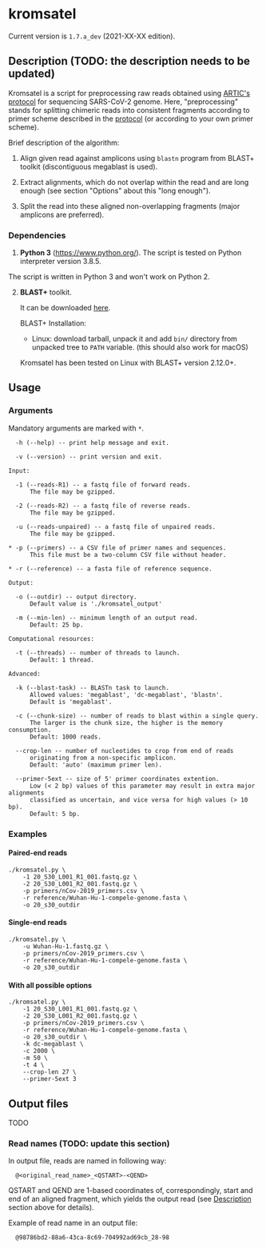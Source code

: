 # kromsatel

Current version is `1.7.a_dev` (2021-XX-XX edition).

## Description (TODO: the description needs to be updated)

Kromsatel is a script for preprocessing raw reads obtained using [ARTIC's protocol](https://artic.network/ncov-2019) for sequencing SARS-CoV-2 genome. Here, "preprocessing" stands for splitting chimeric reads into consistent fragments according to primer scheme described in the [protocol](https://artic.network/ncov-2019) (or according to your own primer scheme).

Brief description of the algorithm:

1. Align given read against amplicons using `blastn` program from BLAST+ toolkit (discontiguous megablast is used).

2. Extract alignments, which do not overlap within the read and are long enough (see section "Options" about this "long enough").

3. Split the read into these aligned non-overlapping fragments (major amplicons are preferred).

### Dependencies

1. **Python 3** (https://www.python.org/). The script is tested on Python interpreter version 3.8.5.

  The script is written in Python 3 and won't work on Python 2.

2. **BLAST+** toolkit.

   It can be downloaded [here](http://ftp.ncbi.nlm.nih.gov/blast/executables/blast+/LATEST/).

   BLAST+ Installation:

   - Linux: download tarball, unpack it and add `bin/` directory from unpacked tree to `PATH` variable.
     (this should also work for macOS)

   Kromsatel has been tested on Linux with BLAST+ version 2.12.0+.

## Usage

### Arguments

Mandatory arguments are marked with `*`.

```
  -h (--help) -- print help message and exit.

  -v (--version) -- print version and exit.

Input:

  -1 (--reads-R1) -- a fastq file of forward reads.
      The file may be gzipped.

  -2 (--reads-R2) -- a fastq file of reverse reads.
      The file may be gzipped.

  -u (--reads-unpaired) -- a fastq file of unpaired reads.
      The file may be gzipped.

* -p (--primers) -- a CSV file of primer names and sequences.
      This file must be a two-column CSV file without header.

* -r (--reference) -- a fasta file of reference sequence.

Output:

  -o (--outdir) -- output directory.
      Default value is './kromsatel_output'

  -m (--min-len) -- minimum length of an output read.
      Default: 25 bp.

Computational resources:

  -t (--threads) -- number of threads to launch.
      Default: 1 thread.

Advanced:

  -k (--blast-task) -- BLASTn task to launch.
      Allowed values: 'megablast', 'dc-megablast', 'blastn'.
      Default is 'megablast'.

  -c (--chunk-size) -- number of reads to blast within a single query.
      The larger is the chunk size, the higher is the memory consumption.
      Default: 1000 reads.

  --crop-len -- number of nucleotides to crop from end of reads
      originating from a non-specific amplicon.
      Default: 'auto' (maximum primer len).

  --primer-5ext -- size of 5' primer coordinates extention.
      Low (< 2 bp) values of this parameter may result in extra major alignments
      classified as uncertain, and vice versa for high values (> 10 bp).
      Default: 5 bp.
```

### Examples

#### Paired-end reads

```
./kromsatel.py \
    -1 20_S30_L001_R1_001.fastq.gz \
    -2 20_S30_L001_R2_001.fastq.gz \
    -p primers/nCov-2019_primers.csv \
    -r reference/Wuhan-Hu-1-compele-genome.fasta \
    -o 20_s30_outdir
```

#### Single-end reads
```
./kromsatel.py \
    -u Wuhan-Hu-1.fastq.gz \
    -p primers/nCov-2019_primers.csv \
    -r reference/Wuhan-Hu-1-compele-genome.fasta \
    -o 20_s30_outdir
```

#### With all possible options
```
./kromsatel.py \
    -1 20_S30_L001_R1_001.fastq.gz \
    -2 20_S30_L001_R2_001.fastq.gz \
    -p primers/nCov-2019_primers.csv \
    -r reference/Wuhan-Hu-1-compele-genome.fasta \
    -o 20_s30_outdir \
    -k dc-megablast \
    -c 2000 \
    -m 50 \
    -t 4 \
    --crop-len 27 \
    --primer-5ext 3
```

## Output files

TODO

### Read names (TODO: update this section)

In output file, reads are named in following way:

```
  @<original_read_name>_<QSTART>-<QEND>
```

QSTART and QEND are 1-based coordinates of, correspondingly, start and end of an aligned fragment, which yields the output read (see [Description](#Description) section above for details).

Example of read name in an output file:
```
  @98786bd2-88a6-43ca-8c69-704992ad69cb_28-98
```
